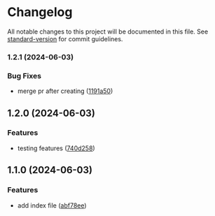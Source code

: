 # Changelog

All notable changes to this project will be documented in this file. See [standard-version](https://github.com/conventional-changelog/standard-version) for commit guidelines.

### 1.2.1 (2024-06-03)


### Bug Fixes

* merge pr after creating ([1191a50](https://github.com/whatthehanan/test-repo/commit/1191a5074fa34dbcfa5e7bd582fb576d997a0f5c))

## 1.2.0 (2024-06-03)


### Features

* testing features ([740d258](https://github.com/whatthehanan/test-repo/commit/740d258f77a714b0d411e164e13d76150cdc63b1))

## 1.1.0 (2024-06-03)


### Features

* add index file ([abf78ee](https://github.com/whatthehanan/test-repo/commit/abf78ee5818680edf957c635313afcad9d0e5ac0))
